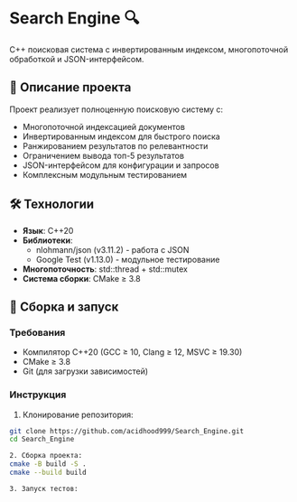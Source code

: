 # Search Engine 🔍

C++ поисковая система с инвертированным индексом, многопоточной обработкой и JSON-интерфейсом.

## 📝 Описание проекта

Проект реализует полноценную поисковую систему с:
- Многопоточной индексацией документов
- Инвертированным индексом для быстрого поиска
- Ранжированием результатов по релевантности
- Ограничением вывода топ-5 результатов
- JSON-интерфейсом для конфигурации и запросов
- Комплексным модульным тестированием

## 🛠 Технологии

- **Язык**: C++20
- **Библиотеки**:
  - nlohmann/json (v3.11.2) - работа с JSON
  - Google Test (v1.13.0) - модульное тестирование
- **Многопоточность**: std::thread + std::mutex
- **Система сборки**: CMake ≥ 3.8

## 🚀 Сборка и запуск

### Требования
- Компилятор C++20 (GCC ≥ 10, Clang ≥ 12, MSVC ≥ 19.30)
- CMake ≥ 3.8
- Git (для загрузки зависимостей)

### Инструкция

1. Клонирование репозитория:
```bash
git clone https://github.com/acidhood999/Search_Engine.git
cd Search_Engine

2. Сборка проекта:
cmake -B build -S .
cmake --build build

3. Запуск тестов:
